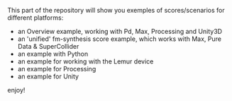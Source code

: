 This part of the repository will show you exemples of scores/scenarios for different platforms:

- an Overview example, working with Pd, Max, Processing and Unity3D
- an 'unified' fm-synthesis score example, which works with Max, Pure Data & SuperCollider
- an example with Python
- an example for working with the Lemur device
- an example for Processing
- an example for Unity

enjoy!